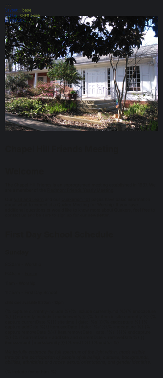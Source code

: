 ```yaml
---
layout: base
title: CHFM Home
permalink: /
---
```

<head>
  <style>
  html, body { background-color: #1C1D20; } /* dark1 */
  body { padding-top: 0px; }
  #navigation { background-color: #1C1D20; } /* dark1 */
  #footer {
    background-color: #1C1D20; /* dark1 */
    color: #6E7182; /* light1 */
  }
  #footerLine { border-color: #6E7182; } /* light1 */

  </style>
</head>
<body>
{% include nav.html %}
<div style="margin-top: -70px;" class="container-fluid" id="homeBase">
  <div class="row justify-content-center">
  <div class="col-12 noPadding" id="bigImage">
    <img class="img-fluid" src="assets/images/meeting-house.jpg" />
  </div>
  <div class="col-12 overlay">
    <h1>Chapel Hill Friends Meeting</h1>
  </div>
  </div>
</div>
<div class="container-fluid" id="homeContent">
  <div class="row mx-auto">
  <div class="homeInfo col-md-4 order-md-1 order-2">
    <h1>Welcome</h1>
    <p>The Chapel Hill Friends is an unprogramed meeting established in 1937. We are a member of the <a href="https://piedmontfriendsfellowship.org/">Piedmont Friends Yearly Meeting</a>.</p>
    <p>Our <a href="{{site.baseurl}}/visit-and-learn">Visit and Learn</a> and our <a href="{{site.baseurl}}/">Quakerism 101</a> pages have basic information about what to expect at a Quaker Meeting for Worship. If you have additional questions or would like to know more about Quakers, feel free to <a href="{{site.baseurl}}/contact">contact us</a> and be sure to <a href="#" id="newsPop" data-toggle="popover" data-placement="top">sign up for our newsletter</a>.</p>
  </div>
  <div class="homeInfo col-md-8 order-md-2 order-3">
    <h1>First Day School Schedule</h1>
    <h2>Sunday</h2>
    <p>8:30am - Worship</p>
    <p>9:45am - <a href="{{site.baseurl}}/forums">Forum</a></p>
    <p>11am - Worship</p>
    <p>11:15am - First Day School</p>
    <p><small>child care available 9:30am - 12pm</small></p>
    <p></p>
    <!-- this mess of jekyll (which shouldn't be visible online) is to generate the "currently" -->
    {% capture currently-include %}{% include currently.md %}{% endcapture %}
    {{ currently-include | markdownify }}
    {% for item in site.currently %}
    {% capture currentDate %}{{ site.time | date: '%s' }}{% endcapture %}
    {% capture addDate %}{{ item.addDate | date: '%s' }}{% endcapture %}
    {% capture removeDate %}{{ item.removeDate | date: '%s' }}{% endcapture %}
    {% if currentDate > addDate and currentDate < removeDate %}
      {{ item.content | markdownify }}
    {% endif %}
    {% endfor %}
  </div>
  <div class="homeInfo col-12 order-md-3 order-1">
    <p><i>We joyfully embrace the full spectrum of the light within, made visible through the participation of people of all beliefs, cultures, backgrounds, abilities, ethnicities and races, sexual orientations, and gender identities.</i></p>
  </div>
  </div>
</div>

{% include footer.html %}

</body>